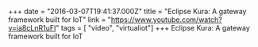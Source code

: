 +++
date = "2016-03-07T19:41:37.000Z"
title = "Eclipse Kura: A gateway framework built for IoT"
link = "https://www.youtube.com/watch?v=ia8cLnR1uFI"
tags = [ "video", "virtualiot"]
+++
Eclipse Kura: A gateway framework built for IoT